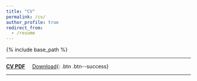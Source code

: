 ```yaml
---
title: "CV"
permalink: /cv/
author_profile: true
redirect_from:
  - /resume
---
```


{% include base_path %}

--------------------

__[CV PDF](https://www.dropbox.com/s/ti61al6vzi5s62e/cv_gurumulay_fall18.pdf?dl=0)__ &nbsp; &nbsp; [<i class="fa fa-fw fa-download"></i> Download](https://www.dropbox.com/s/ti61al6vzi5s62e/cv_gurumulay_fall18.pdf?dl=1){: .btn .btn--success}

--------------------
